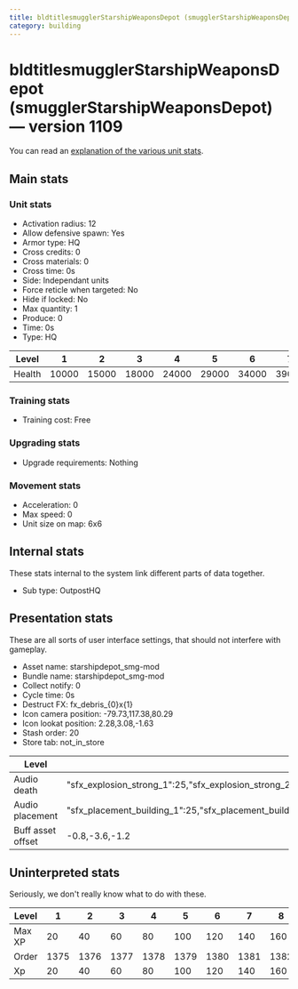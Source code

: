 ```yaml
---
title: bldtitlesmugglerStarshipWeaponsDepot (smugglerStarshipWeaponsDepot)
category: building
---
```


# bldtitlesmugglerStarshipWeaponsDepot (smugglerStarshipWeaponsDepot) — version 1109

You can read an [explanation  of the various unit stats](unitexplained.md).

## Main stats

### Unit stats

  * Activation radius: 12
  * Allow defensive spawn: Yes
  * Armor type: HQ
  * Cross credits: 0
  * Cross materials: 0
  * Cross time: 0s
  * Side: Independant units
  * Force reticle when targeted: No
  * Hide if locked: No
  * Max quantity: 1
  * Produce: 0
  * Time: 0s
  * Type: HQ

|Level |1    |2    |3    |4    |5    |6    |7    |8    |9    |10   |
|------|-----|-----|-----|-----|-----|-----|-----|-----|-----|-----|
|Health|10000|15000|18000|24000|29000|34000|39000|44000|49000|54000|


### Training stats

  * Training cost: Free

### Upgrading stats

  * Upgrade requirements: Nothing

### Movement stats

  * Acceleration: 0
  * Max speed: 0
  * Unit size on map: 6x6

## Internal stats

These stats internal to the system link different parts of data together.

  * Sub type: OutpostHQ

## Presentation stats

These are all sorts of user interface settings, that should not interfere with gameplay.

  * Asset name: starshipdepot_smg-mod
  * Bundle name: starshipdepot_smg-mod
  * Collect notify: 0
  * Cycle time: 0s
  * Destruct FX: fx_debris_{0}x{1}
  * Icon camera position: -79.73,117.38,80.29
  * Icon lookat position: 2.28,3.08,-1.63
  * Stash order: 20
  * Store tab: not_in_store

|Level            |1                                                                                                                       |2                                                                                                                       |3                                                                                                                       |4                                                                                                                       |5                                                                                                                       |6                                                                                                                       |7                                                                                                                       |8                                                                                                                       |9                                                                                                                       |10                                                                                                                      |
|-----------------|------------------------------------------------------------------------------------------------------------------------|------------------------------------------------------------------------------------------------------------------------|------------------------------------------------------------------------------------------------------------------------|------------------------------------------------------------------------------------------------------------------------|------------------------------------------------------------------------------------------------------------------------|------------------------------------------------------------------------------------------------------------------------|------------------------------------------------------------------------------------------------------------------------|------------------------------------------------------------------------------------------------------------------------|------------------------------------------------------------------------------------------------------------------------|------------------------------------------------------------------------------------------------------------------------|
|Audio death      |"sfx_explosion_strong_1":25,"sfx_explosion_strong_2":25,"sfx_explosion_strong_3":25,"sfx_explosion_strong_4":165        |"sfx_explosion_strong_1":25,"sfx_explosion_strong_2":25,"sfx_explosion_strong_3":25,"sfx_explosion_strong_4":166        |"sfx_explosion_strong_1":25,"sfx_explosion_strong_2":25,"sfx_explosion_strong_3":25,"sfx_explosion_strong_4":167        |"sfx_explosion_strong_1":25,"sfx_explosion_strong_2":25,"sfx_explosion_strong_3":25,"sfx_explosion_strong_4":168        |"sfx_explosion_strong_1":25,"sfx_explosion_strong_2":25,"sfx_explosion_strong_3":25,"sfx_explosion_strong_4":169        |"sfx_explosion_strong_1":25,"sfx_explosion_strong_2":25,"sfx_explosion_strong_3":25,"sfx_explosion_strong_4":170        |"sfx_explosion_strong_1":25,"sfx_explosion_strong_2":25,"sfx_explosion_strong_3":25,"sfx_explosion_strong_4":171        |"sfx_explosion_strong_1":25,"sfx_explosion_strong_2":25,"sfx_explosion_strong_3":25,"sfx_explosion_strong_4":172        |"sfx_explosion_strong_1":25,"sfx_explosion_strong_2":25,"sfx_explosion_strong_3":25,"sfx_explosion_strong_4":173        |"sfx_explosion_strong_1":25,"sfx_explosion_strong_2":25,"sfx_explosion_strong_3":25,"sfx_explosion_strong_4":174        |
|Audio placement  |"sfx_placement_building_1":25,"sfx_placement_building_2":25,"sfx_placement_building_3":25,"sfx_placement_building_4":165|"sfx_placement_building_1":25,"sfx_placement_building_2":25,"sfx_placement_building_3":25,"sfx_placement_building_4":166|"sfx_placement_building_1":25,"sfx_placement_building_2":25,"sfx_placement_building_3":25,"sfx_placement_building_4":167|"sfx_placement_building_1":25,"sfx_placement_building_2":25,"sfx_placement_building_3":25,"sfx_placement_building_4":168|"sfx_placement_building_1":25,"sfx_placement_building_2":25,"sfx_placement_building_3":25,"sfx_placement_building_4":169|"sfx_placement_building_1":25,"sfx_placement_building_2":25,"sfx_placement_building_3":25,"sfx_placement_building_4":170|"sfx_placement_building_1":25,"sfx_placement_building_2":25,"sfx_placement_building_3":25,"sfx_placement_building_4":171|"sfx_placement_building_1":25,"sfx_placement_building_2":25,"sfx_placement_building_3":25,"sfx_placement_building_4":172|"sfx_placement_building_1":25,"sfx_placement_building_2":25,"sfx_placement_building_3":25,"sfx_placement_building_4":173|"sfx_placement_building_1":25,"sfx_placement_building_2":25,"sfx_placement_building_3":25,"sfx_placement_building_4":174|
|Buff asset offset|-0.8,-3.6,-1.2                                                                                                          |-0.8,-3.6,-1.2                                                                                                          |-0.8,-3.6,-1.2                                                                                                          |-1,-3.6,-1.6                                                                                                            |-1.6,-2.4,-1.6                                                                                                          |-1.6,-2.4,-1.6                                                                                                          |-2,-2.2,-2                                                                                                              |-2.6,-1.8,-2.6                                                                                                          |-2.6,-1.8,-2.6                                                                                                          |-2.6,-1.8,-2.6                                                                                                          |


## Uninterpreted stats

Seriously, we don't really know what to do with these.

|Level |1   |2   |3   |4   |5   |6   |7   |8   |9   |10  |
|------|----|----|----|----|----|----|----|----|----|----|
|Max XP|20  |40  |60  |80  |100 |120 |140 |160 |180 |200 |
|Order |1375|1376|1377|1378|1379|1380|1381|1382|1383|1384|
|Xp    |20  |40  |60  |80  |100 |120 |140 |160 |180 |200 |


